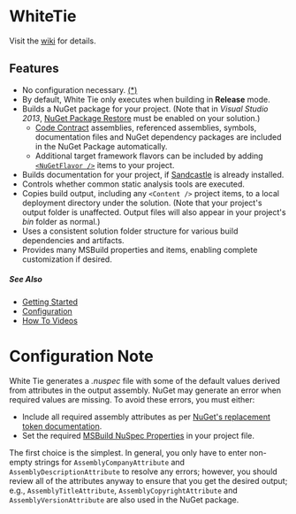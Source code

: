 # WhiteTie
Visit the [wiki](../../wiki) for details.

## Features
* No configuration necessary. [(*)](#configuration-note)
* By default, White Tie only executes when building in **Release** mode.
* Builds a NuGet package for your project. (Note that in *Visual Studio 2013*, [NuGet Package Restore](http://docs.nuget.org/docs/reference/package-restore) must be enabled on your solution.)
  * [Code Contract](https://github.com/CodeContractsDotNet/CodeContracts) assemblies, referenced assemblies, symbols, documentation files and NuGet dependency packages are included in the NuGet Package automatically.
  * Additional target framework flavors can be included by adding [`<NuGetFlavor />`](../../wiki/Configuration#nugetflavor) items to your project.
* Builds documentation for your project, if [Sandcastle](https://shfb.codeplex.com) is already installed.
* Controls whether common static analysis tools are executed.
* Copies build output, including any `<Content />` project items, to a local deployment directory under the solution. (Note that your project's output folder is unaffected. Output files will also appear in your project's _bin_ folder as normal.)
* Uses a consistent solution folder structure for various build dependencies and artifacts.
* Provides many MSBuild properties and items, enabling complete customization if desired.

##### See Also
* [Getting Started](../../wiki/GettingStarted)
* [Configuration](../../wiki/Configuration)
* [How To Videos](https://www.youtube.com/playlist?list=PLzLa5EktSmlzcEuE66oC0YGobqrrwnK2o)

# Configuration Note
White Tie generates a _.nuspec_ file with some of the default values derived from attributes in the output assembly. NuGet may generate an error when required values are missing. To avoid these errors, you must either: 

* Include all required assembly attributes as per [NuGet's replacement token documentation](http://docs.nuget.org/docs/reference/nuspec-reference/#Replacement_Tokens).
* Set the required [MSBuild NuSpec Properties](../../wiki/Configuration#nuspecproperties) in your project file.

The first choice is the simplest. In general, you only have to enter non-empty strings for `AssemblyCompanyAttribute` and `AssemblyDescriptionAttribute` to resolve any errors; however, you should review all of the attributes anyway to ensure that you get the desired output; e.g., `AssemblyTitleAttribute`, `AssemblyCopyrightAttribute` and `AssemblyVersionAttribute` are also used in the NuGet package.
